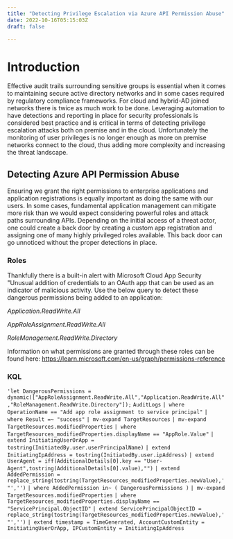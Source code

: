 ```yaml
---
title: "Detecting Privilege Escalation via Azure API Permission Abuse"
date: 2022-10-16T05:15:03Z
draft: false

---
```


# Introduction

Effective audit trails surrounding sensitive groups is essential when it comes to maintaining secure active directory networks and in some cases required by regulatory compliance frameworks. For cloud and hybrid-AD joined networks there is twice as much work to be done. Leveraging automation to have detections and reporting in place for security professionals is considered best practice and is critical in terms of detecting privilege escalation attacks both on premise and in the cloud. Unfortunately the monitoring of user privileges is no longer enough as more on premise networks connect to the cloud, thus adding more complexity and increasing the threat landscape. 

## Detecting Azure API Permission Abuse

Ensuring we grant the right permissions to enterprise applications and application registrations is equally important as doing the same with our users. In some cases, fundamental application management can mitigate more risk than we would expect considering powerful roles and attack paths surrounding APIs. Depending on the initial access of a threat actor, one could create a back door by creating a custom app registration and assigning one of many highly privileged roles available. This back door can go unnoticed without the proper detections in place.

### Roles

Thankfully there is a built-in alert with Microsoft Cloud App Security "Unusual addition of credentials to an OAuth app that can be used as an indicator of malicious activity. Use the below query to detect these dangerous permissions being added to an application: 

*Application.ReadWrite.All*

*AppRoleAssignment.ReadWrite.All*

*RoleManagement.ReadWrite.Directory*

Information on what permissions are granted through these roles can be found here: https://learn.microsoft.com/en-us/graph/permissions-reference

###  KQL

`'let DangerousPermissions = dynamic(["AppRoleAssignment.ReadWrite.All","Application.ReadWrite.All","RoleManagement.ReadWrite.Directory"]);`
 `AuditLogs`
 `| where OperationName == "Add app role assignment to service principal"`
 `| where Result =~ "success"`
 `| mv-expand TargetResources`
 `| mv-expand TargetResources.modifiedProperties`
 `| where TargetResources_modifiedProperties.displayName == "AppRole.Value"`
 `| extend InitiatingUserOrApp = tostring(InitiatedBy.user.userPrincipalName)`
 `| extend InitiatingIpAddress = tostring(InitiatedBy.user.ipAddress)`
 `| extend UserAgent = iff(AdditionalDetails[0].key == "User-Agent",tostring(AdditionalDetails[0].value),"")`
 `| extend AddedPermission = replace_string(tostring(TargetResources_modifiedProperties.newValue),'"','')`
 `| where AddedPermission in~ ( DangerousPermissions )`
 `| mv-expand TargetResources.modifiedProperties`
 `| where TargetResources_modifiedProperties.displayName == "ServicePrincipal.ObjectID"`
 `| extend ServicePrincipalObjectID = replace_string(tostring(TargetResources_modifiedProperties.newValue),'"','')`
 `| extend timestamp = TimeGenerated, AccountCustomEntity = InitiatingUserOrApp, IPCustomEntity = InitiatingIpAddress`

 
